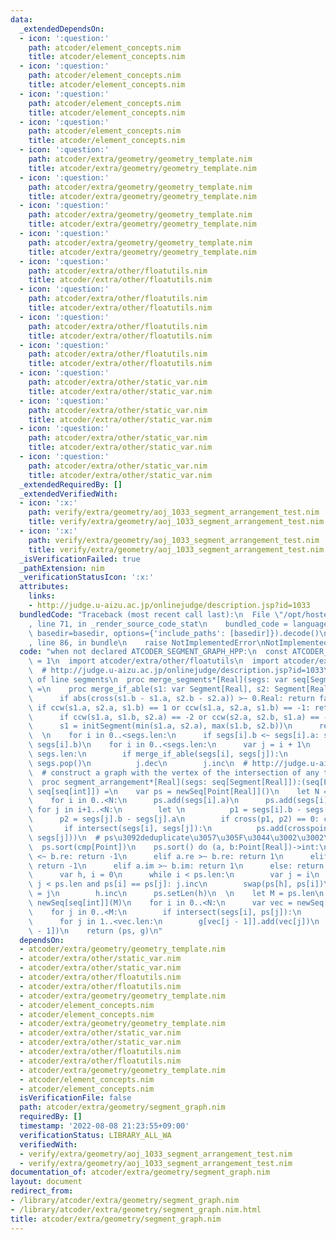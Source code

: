 ```yaml
---
data:
  _extendedDependsOn:
  - icon: ':question:'
    path: atcoder/element_concepts.nim
    title: atcoder/element_concepts.nim
  - icon: ':question:'
    path: atcoder/element_concepts.nim
    title: atcoder/element_concepts.nim
  - icon: ':question:'
    path: atcoder/element_concepts.nim
    title: atcoder/element_concepts.nim
  - icon: ':question:'
    path: atcoder/element_concepts.nim
    title: atcoder/element_concepts.nim
  - icon: ':question:'
    path: atcoder/extra/geometry/geometry_template.nim
    title: atcoder/extra/geometry/geometry_template.nim
  - icon: ':question:'
    path: atcoder/extra/geometry/geometry_template.nim
    title: atcoder/extra/geometry/geometry_template.nim
  - icon: ':question:'
    path: atcoder/extra/geometry/geometry_template.nim
    title: atcoder/extra/geometry/geometry_template.nim
  - icon: ':question:'
    path: atcoder/extra/geometry/geometry_template.nim
    title: atcoder/extra/geometry/geometry_template.nim
  - icon: ':question:'
    path: atcoder/extra/other/floatutils.nim
    title: atcoder/extra/other/floatutils.nim
  - icon: ':question:'
    path: atcoder/extra/other/floatutils.nim
    title: atcoder/extra/other/floatutils.nim
  - icon: ':question:'
    path: atcoder/extra/other/floatutils.nim
    title: atcoder/extra/other/floatutils.nim
  - icon: ':question:'
    path: atcoder/extra/other/floatutils.nim
    title: atcoder/extra/other/floatutils.nim
  - icon: ':question:'
    path: atcoder/extra/other/static_var.nim
    title: atcoder/extra/other/static_var.nim
  - icon: ':question:'
    path: atcoder/extra/other/static_var.nim
    title: atcoder/extra/other/static_var.nim
  - icon: ':question:'
    path: atcoder/extra/other/static_var.nim
    title: atcoder/extra/other/static_var.nim
  - icon: ':question:'
    path: atcoder/extra/other/static_var.nim
    title: atcoder/extra/other/static_var.nim
  _extendedRequiredBy: []
  _extendedVerifiedWith:
  - icon: ':x:'
    path: verify/extra/geometry/aoj_1033_segment_arrangement_test.nim
    title: verify/extra/geometry/aoj_1033_segment_arrangement_test.nim
  - icon: ':x:'
    path: verify/extra/geometry/aoj_1033_segment_arrangement_test.nim
    title: verify/extra/geometry/aoj_1033_segment_arrangement_test.nim
  _isVerificationFailed: true
  _pathExtension: nim
  _verificationStatusIcon: ':x:'
  attributes:
    links:
    - http://judge.u-aizu.ac.jp/onlinejudge/description.jsp?id=1033
  bundledCode: "Traceback (most recent call last):\n  File \"/opt/hostedtoolcache/Python/3.10.5/x64/lib/python3.10/site-packages/onlinejudge_verify/documentation/build.py\"\
    , line 71, in _render_source_code_stat\n    bundled_code = language.bundle(stat.path,\
    \ basedir=basedir, options={'include_paths': [basedir]}).decode()\n  File \"/opt/hostedtoolcache/Python/3.10.5/x64/lib/python3.10/site-packages/onlinejudge_verify/languages/nim.py\"\
    , line 86, in bundle\n    raise NotImplementedError\nNotImplementedError\n"
  code: "when not declared ATCODER_SEGMENT_GRAPH_HPP:\n  const ATCODER_SEGMENT_GRAPH_HPP*\
    \ = 1\n  import atcoder/extra/other/floatutils\n  import atcoder/extra/geometry/geometry_template\n\
    \  # http://judge.u-aizu.ac.jp/onlinejudge/description.jsp?id=1033\n  # deduplication\
    \ of line segments\n  proc merge_segments*[Real](segs: var seq[Segment[Real]])\
    \ =\n    proc merge_if_able(s1: var Segment[Real], s2: Segment[Real]):bool =\n\
    \      if abs(cross(s1.b - s1.a, s2.b - s2.a)) >~ 0.Real: return false\n     \
    \ if ccw(s1.a, s2.a, s1.b) == 1 or ccw(s1.a, s2.a, s1.b) == -1: return false\n\
    \      if ccw(s1.a, s1.b, s2.a) == -2 or ccw(s2.a, s2.b, s1.a) == -2: return false\n\
    \      s1 = initSegment(min(s1.a, s2.a), max(s1.b, s2.b))\n      return true\n\
    \  \n    for i in 0..<segs.len:\n      if segs[i].b <~ segs[i].a: swap(segs[i].a,\
    \ segs[i].b)\n    for i in 0..<segs.len:\n      var j = i + 1\n      while j <\
    \ segs.len:\n        if merge_if_able(segs[i], segs[j]):\n          segs[j] =\
    \ segs.pop()\n          j.dec\n        j.inc\n  # http://judge.u-aizu.ac.jp/onlinejudge/description.jsp?id=1033\n\
    \  # construct a graph with the vertex of the intersection of any two line segments\n\
    \  proc segment_arrangement*[Real](segs: seq[Segment[Real]]):(seq[Point[Real]],\
    \ seq[seq[int]]) =\n    var ps = newSeq[Point[Real]]()\n    let N = segs.len\n\
    \    for i in 0..<N:\n      ps.add(segs[i].a)\n      ps.add(segs[i].b)\n     \
    \ for j in i+1..<N:\n        let \n          p1 = segs[i].b - segs[i].a\n    \
    \      p2 = segs[j].b - segs[j].a\n        if cross(p1, p2) == 0: continue\n \
    \       if intersect(segs[i], segs[j]):\n          ps.add(crosspoint(segs[i],\
    \ segs[j]))\n  # ps\u3092deduplicate\u3057\u305F\u3044\u3002\u3002\u3002\n#  \
    \  ps.sort(cmp[Point])\n    ps.sort() do (a, b:Point[Real])->int:\n      if a.re\
    \ <~ b.re: return -1\n      elif a.re >~ b.re: return 1\n      elif a.im <~ b.im:\
    \ return -1\n      elif a.im >~ b.im: return 1\n      else: return 0\n    block:\n\
    \      var h, i = 0\n      while i < ps.len:\n        var j = i\n        while\
    \ j < ps.len and ps[i] == ps[j]: j.inc\n        swap(ps[h], ps[i])\n        i\
    \ = j\n        h.inc\n      ps.setLen(h)\n  \n    let M = ps.len\n    var g =\
    \ newSeq[seq[int]](M)\n    for i in 0..<N:\n      var vec = newSeq[int]()\n  \
    \    for j in 0..<M:\n        if intersect(segs[i], ps[j]):\n          vec.add(j)\n\
    \      for j in 1..<vec.len:\n        g[vec[j - 1]].add(vec[j])\n        g[vec[j]].add(vec[j\
    \ - 1])\n    return (ps, g)\n"
  dependsOn:
  - atcoder/extra/geometry/geometry_template.nim
  - atcoder/extra/other/static_var.nim
  - atcoder/extra/other/static_var.nim
  - atcoder/extra/other/floatutils.nim
  - atcoder/extra/other/floatutils.nim
  - atcoder/extra/geometry/geometry_template.nim
  - atcoder/element_concepts.nim
  - atcoder/element_concepts.nim
  - atcoder/extra/geometry/geometry_template.nim
  - atcoder/extra/other/static_var.nim
  - atcoder/extra/other/static_var.nim
  - atcoder/extra/other/floatutils.nim
  - atcoder/extra/other/floatutils.nim
  - atcoder/extra/geometry/geometry_template.nim
  - atcoder/element_concepts.nim
  - atcoder/element_concepts.nim
  isVerificationFile: false
  path: atcoder/extra/geometry/segment_graph.nim
  requiredBy: []
  timestamp: '2022-08-08 21:23:55+09:00'
  verificationStatus: LIBRARY_ALL_WA
  verifiedWith:
  - verify/extra/geometry/aoj_1033_segment_arrangement_test.nim
  - verify/extra/geometry/aoj_1033_segment_arrangement_test.nim
documentation_of: atcoder/extra/geometry/segment_graph.nim
layout: document
redirect_from:
- /library/atcoder/extra/geometry/segment_graph.nim
- /library/atcoder/extra/geometry/segment_graph.nim.html
title: atcoder/extra/geometry/segment_graph.nim
---
```

